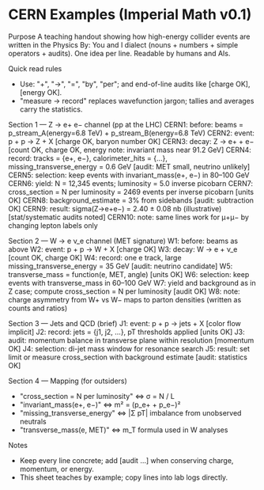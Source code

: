 # CERN Examples (Imperial Math v0.1)

Purpose
A teaching handout showing how high-energy collider events are written in the Physics By: You and I dialect (nouns + numbers + simple operators + audits). One idea per line. Readable by humans and AIs.

Quick read rules
- Use: "+", "->", "=", "by", "per"; and end-of-line audits like [charge OK], [energy OK].
- "measure -> record" replaces wavefunction jargon; tallies and averages carry the statistics.

Section 1 — Z → e+ e− channel (pp at the LHC)
CERN1: before: beams = p_stream_A(energy=6.8 TeV) + p_stream_B(energy=6.8 TeV)
CERN2: event: p + p -> Z + X [charge OK, baryon number OK]
CERN3: decay: Z -> e+ + e− [count OK, charge OK, energy note: invariant mass near 91.2 GeV]
CERN4: record: tracks = {e+, e−}, calorimeter_hits = {…}, missing_transverse_energy = 0.6 GeV [audit: MET small, neutrino unlikely]
CERN5: selection: keep events with invariant_mass(e+, e−) in 80–100 GeV
CERN6: yield: N = 12,345 events; luminosity = 5.0 inverse picobarn
CERN7: cross_section = N per luminosity = 2469 events per inverse picobarn [units OK]
CERN8: background_estimate = 3% from sidebands [audit: subtraction OK]
CERN9: result: sigma(Z→e+e−) = 2.40 ± 0.08 nb (illustrative) [stat/systematic audits noted]
CERN10: note: same lines work for μ+μ− by changing lepton labels only

Section 2 — W → e ν_e channel (MET signature)
W1: before: beams as above
W2: event: p + p -> W + X [charge OK]
W3: decay: W -> e + ν_e [count OK, charge OK]
W4: record: one e track, large missing_transverse_energy = 35 GeV [audit: neutrino candidate]
W5: transverse_mass = function(e, MET, angle) [units OK]
W6: selection: keep events with transverse_mass in 60–100 GeV
W7: yield and background as in Z case; compute cross_section = N per luminosity [audit OK]
W8: note: charge asymmetry from W+ vs W− maps to parton densities (written as counts and ratios)

Section 3 — Jets and QCD (brief)
J1: event: p + p -> jets + X [color flow implicit]
J2: record: jets = {j1, j2, …}, pT thresholds applied [units OK]
J3: audit: momentum balance in transverse plane within resolution [momentum OK]
J4: selection: di-jet mass window for resonance search
J5: result: set limit or measure cross_section with background estimate [audit: statistics OK]

Section 4 — Mapping (for outsiders)
- "cross_section = N per luminosity" ⇔ σ = N / L
- "invariant_mass(e+, e−)" ⇔ m² = (p_e+ + p_e−)²
- "missing_transverse_energy" ⇔ |Σ pT| imbalance from unobserved neutrals
- "transverse_mass(e, MET)" ⇔ m_T formula used in W analyses

Notes
- Keep every line concrete; add [audit …] when conserving charge, momentum, or energy.
- This sheet teaches by example; copy lines into lab logs directly.